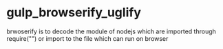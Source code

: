 # gulp_browserify_uglify

brwoserify is to decode the module of nodejs which are imported through require("") or import to the file which can run on browser
